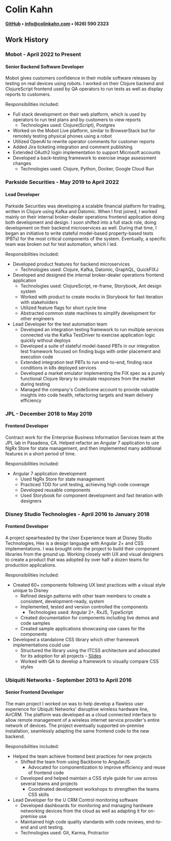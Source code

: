 # Colin Kahn

**[GitHub](https://github.com/colinkahn) • info@colinkahn.com • (626) 590 2323**

## Work History

### Mobot - April 2022 to Present

#### Senior Backend Software Developer

Mobot gives customers confidence in their mobile software releases by testing
on real devices using robots. I worked on their Clojure backend and
ClojureScript frontend used by QA operators to run tests as well as display
reports to customers.

Responsibilities included:

- Full stack development on their web platform, which is used by operators to
  run test plans and by customers to view reports
    - Technologies used: Clojure(Script), Postgres
- Worked on the Mobot Live platform, similar to BrowserStack but for remotely
  testing physical phones using a robot
- Utilized OpenAI to rewrite operator comments for customer reports
- Added Jira ticketing integration and comment publishing
- Extended OAuth2 login implementation to support Microsoft accounts
- Developed a back-testing framework to exercise image assessment changes
    - Technologies used: Clojure, Python, Docker, Google Cloud Run

### Parkside Securities - May 2019 to April 2022

#### Lead Developer

Parkside Securities was developing a scalable financial platform for trading,
written in Clojure using Kafka and Datomic. When I first joined, I worked
mainly on their internal broker-dealer operations frontend application doing
both development and design. I soon shifted into a full stack role, doing
development on their backend microservices as well. During that time, I began
an initiative to write stateful model-based property-based tests (PBTs) for the
most critical components of the system. Eventually, a specific team was broken
out for test automation, which I led.


Responsibilities included:

- Developed product features for backend microservices
    - Technologies used: Clojure, Kafka, Datomic, GraphQL, QuickFIXJ
- Developed and designed the internal broker-dealer operations frontend application
    - Technologies used: ClojureScript, re-frame, Storybook, Ant design system
    - Worked with product to create mocks in Storybook for fast iteration with stakeholders
    - Utilized feature flags for short cycle time
    - Abstracted common state machines to simplify development for other engineers
- Lead Developer for the test automation team
    - Developed an integration testing framework to run multiple services connected via the Kafka TestDriver to exercise application logic quickly without deploys
    - Developed a suite of stateful model-based PBTs in our integration test framework focused on finding bugs with order placement and execution code 
    - Extended integration test PBTs to run end-to-end, finding race conditions in k8s deployed services
    - Developed a market emulator implementing the FIX spec as a purely functional Clojure library to simulate responses from the market during testing
    - Managed the company's CodeScene account to provide valuable insights into code health, refactoring targets and team delivery efficiency

### JPL - December 2018 to May 2019

#### Frontend Developer

Contract work for the Enterprise Business Information Services team at the JPL
lab in Pasadena, CA. Helped refactor an Angular 7 application to use NgRx Store
for state management, and then implemented many additional features in a short
period of time.

Responsibilities included:

- Angular 7 application development
    - Used NgRx Store for state management
    - Practiced TDD for unit testing, achieving high code coverage
    - Developed reusable components
    - Used Storybook for component development and fast iteration with designers


### Disney Studio Technologies - April 2016 to January 2018

#### Frontend Developer

A project spearheaded by the User Experience team at Disney Studio
Technologies, Hex is a design language with Angular 2+ and CSS implementations.
I was brought onto the project to build their component libraries from the
ground up. Working closely with UX and visual designers to create a product
that was adopted by over half a dozen teams for production applications.

Responsibilities included:

- Created 60+ components following UX best practices with a visual style unique to Disney
    - Refined design patterns with other team members to create a consistent, development-ready, system
    - Implemented, tested and version controlled the components
        - Technologies used: Angular 2+, RxJS, TypeScript
    - Created documentation for components including live demos and code samples 
    - Created sample applications showcasing use cases for the components
- Developed a standalone CSS library which other framework implementations could use
    - Structured the library using the ITCSS architecture and advocated for its adoption for all projects - [Slides](http://bit.ly/2x1gVaO)
    - Worked with QA to develop a framework to visually compare CSS styles

### Ubiquiti Networks - September 2013 to April 2016

#### Senior Frontend Developer

The main project I worked on was to help develop a flawless user experience for
Ubiquiti Networks' disruptive wireless hardware line, AirCRM. The platform was
developed as a cloud connected interface to allow remote management of a
wireless internet service provider's entire network of devices. The project
eventually supported on-premise installation, seamlessly adapting the same
frontend code to the new backend.

Responsibilities included:

- Helped the team achieve frontend best practices for new projects
    - Shifted the team from using Backbone to AngularJS
        - Advocated for componentization to improve efficiency and reuse of frontend code
    - Developed and helped maintain a CSS style guide for use across several teams and projects
        - Coordinated development workshops to strengthen the teams CSS skills
- Lead Developer for the U CRM Control monitoring software
    - Developed dashboards for monitoring and managing hardware networking devices from the cloud as well as adapting it for on-premise use
    - Maintained high code quality standards with code reviews, end-to-end and unit testing.
    - Technologies used: Git, Karma, Protractor
